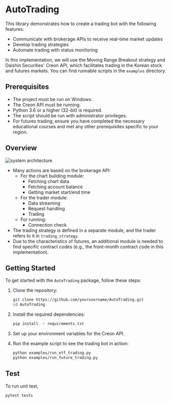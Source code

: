 # AutoTrading
This library demonstrates how to create a trading bot with the following features:

- Communicate with brokerage APIs to receive real-time market updates
- Develop trading strategies
- Automate trading with status monitoring

In this implementation, we will use the Moving Range Breakout strategy and Daishin Securities' Creon API, which facilitates trading in the Korean stock and futures markets. You can find runnable scripts in the `examples` directory.

## Prerequisites
- The project must be run on Windows.
- The Creon API must be running.
- Python 3.6 or a higher (32-bit) is required.
- The script should be run with administrator privileges.
- For futures trading, ensure you have completed the necessary educational courses and met any other prerequisites specific to your region.

## Overview
![system architecture](https://github.com/user-attachments/assets/b9f67c1e-a2ea-46d8-8dcc-4ec51daa5e54)

- Many actions are based on the brokerage API:
    - For the chart building module:
        - Fetching chart data
        - Fetching account balance
        - Getting market start/end time
    - For the trader module:
        - Data streaming
        - Request handling
        - Trading
    - For running:
        - Connection check
- The trading strategy is defined in a separate module, and the trader refers to it in `trading_strategy`.
- Due to the characteristics of futures, an additional module is needed to find specific contract codes (e.g., the front-month contract code in this implementation).

## Getting Started
To get started with the `AutoTrading` package, follow these steps:

1. Clone the repository:
    ```sh
    git clone https://github.com/yourusername/AutoTrading.git
    cd AutoTrading
    ```

2. Install the required dependencies:
    ```sh
    pip install -r requirements.txt
    ```

3. Set up your environment variables for the Creon API.

4. Run the example script to see the trading bot in action:
    ```sh
    python examples/run_etf_trading.py
    python examples/run_future_trading.py
    ```

## Test
To run unit test,
```
pytest tests
```
